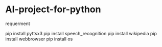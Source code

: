 # AI-project-for-python
requerment

pip install pyttsx3
pip install speech_recognition
pip install wikipedia
pip install webbrowser
pip install os
